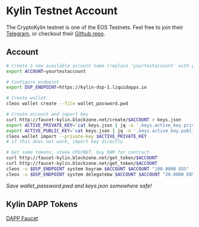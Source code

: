 Kylin Testnet Account
=====================

The CryptoKylin testnet is one of the EOS Testnets.  Feel free to join their [Telegram](https://t.me/cryptokylin1en), or checkout their [Github repo](https://github.com/cryptokylin/CryptoKylin-Testnet).

## Account

```bash
# Create a new available account name (replace 'yourtestaccount' with your account name):
export ACCOUNT=yourtestaccount

# Configure endpoint
export DSP_ENDPOINT=https://kylin-dsp-1.liquidapps.io

# Create wallet
cleos wallet create --file wallet_password.pwd

# Create account and import key
curl http://faucet-kylin.blockzone.net/create/$ACCOUNT > keys.json
export ACTIVE_PRIVATE_KEY=`cat keys.json | jq -e '.keys.active_key.private'`
export ACTIVE_PUBLIC_KEY=`cat keys.json | jq -e '.keys.active_key.public'`
cleos wallet import --private-key $ACTIVE_PRIVATE_KEY
# if this does not work, import key directly

# Get some tokens, stake CPU/NET, buy RAM for contract
curl http://faucet-kylin.blockzone.net/get_token/$ACCOUNT
curl http://faucet-kylin.blockzone.net/get_token/$ACCOUNT
cleos -u $DSP_ENDPOINT system buyram $ACCOUNT $ACCOUNT "100.0000 EOS" -p $ACCOUNT@active
cleos -u $DSP_ENDPOINT system delegatebw $ACCOUNT $ACCOUNT "20.0000 EOS" "80.0000 EOS" -p $ACCOUNT@active
```
*Save wallet_password.pwd and keys.json somewhere safe!*

## Kylin DAPP Tokens

[DAPP Faucet](https://kylin-dapp-faucet.liquidapps.io/)
